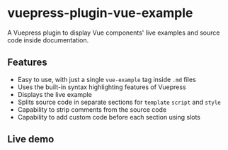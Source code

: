 
# vuepress-plugin-vue-example

A Vuepress plugin to display Vue components\' live examples and source code inside documentation.

## Features

- Easy to use, with just a single `vue-example` tag inside `.md` files
- Uses the built-in syntax highlighting features of Vuepress
- Displays the live example
- Splits source code in separate sections for `template` `script` and `style`
- Capability to strip comments from the source code
- Capability to add custom code before each section using slots

<h2 class="mb-4">Live demo</h2>

<Example1 />